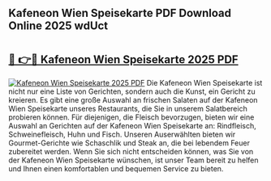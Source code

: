 ## Kafeneon Wien Speisekarte PDF Download Online 2025 wdUct

# <h2><a href="http://gcbvtc.nevu.top/?p=Kafeneon+Wien+Speisekarte">🔗 👉🔴 Kafeneon Wien Speisekarte 2025 PDF</a></h2>

[![Kafeneon Wien Speisekarte 2025 PDF](https://i.imgur.com/dBaPXMq.png)](http://gcbvtc.nevu.top/?p=Kafeneon+Wien+Speisekarte)
Die Kafeneon Wien Speisekarte ist nicht nur eine Liste von Gerichten, sondern auch die Kunst, ein Gericht zu kreieren. Es gibt eine große Auswahl an frischen Salaten auf der Kafeneon Wien Speisekarte unseres Restaurants, die Sie in unserem Salatbereich probieren können. Für diejenigen, die Fleisch bevorzugen, bieten wir eine Auswahl an Gerichten auf der Kafeneon Wien Speisekarte an: Rindfleisch, Schweinefleisch, Huhn und Fisch. Unseren Auserwählten bieten wir Gourmet-Gerichte wie Schaschlik und Steak an, die bei lebendem Feuer zubereitet werden. Wenn Sie sich nicht entscheiden können, was Sie von der Kafeneon Wien Speisekarte wünschen, ist unser Team bereit zu helfen und Ihnen einen komfortablen und bequemen Service zu bieten.
